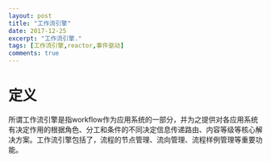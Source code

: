 ```yaml
---
layout: post
title: "工作流引擎"
date: 2017-12-25
excerpt: "工作流引擎."
tags: [工作流引擎,reactor,事件驱动]
comments: true
---
```

# 定义
所谓工作流引擎是指workflow作为应用系统的一部分，并为之提供对各应用系统有决定作用的根据角色、分工和条件的不同决定信息传递路由、内容等级等核心解决方案。工作流引擎包括了，流程的节点管理、流向管理、流程样例管理等重要功能。
